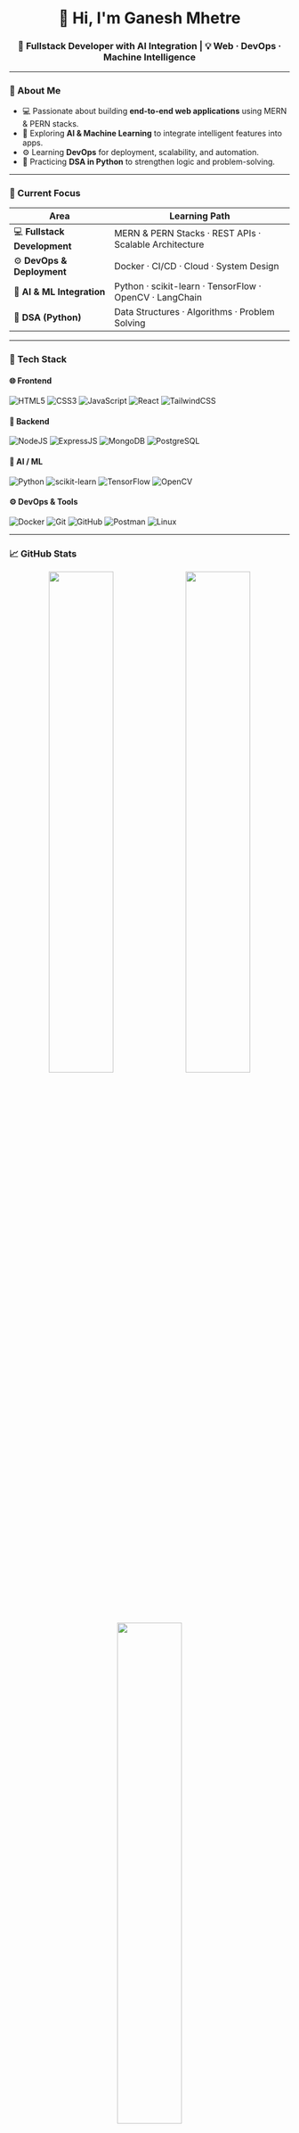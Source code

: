 <h1 align="center">👋 Hi, I'm Ganesh Mhetre</h1>

<h3 align="center">🚀 Fullstack Developer with AI Integration | 💡 Web · DevOps · Machine Intelligence</h3>

---

### 🧭 About Me
- 💻 Passionate about building **end-to-end web applications** using MERN & PERN stacks.  
- 🤖 Exploring **AI & Machine Learning** to integrate intelligent features into apps.  
- ⚙️ Learning **DevOps** for deployment, scalability, and automation.  
- 🧩 Practicing **DSA in Python** to strengthen logic and problem-solving.  

---

### 🎯 Current Focus
| Area | Learning Path |
|------|----------------|
| 💻 **Fullstack Development** | MERN & PERN Stacks · REST APIs · Scalable Architecture |
| ⚙️ **DevOps & Deployment** | Docker · CI/CD · Cloud · System Design |
| 🤖 **AI & ML Integration** | Python · scikit-learn · TensorFlow · OpenCV · LangChain |
| 🧩 **DSA (Python)** | Data Structures · Algorithms · Problem Solving |

---

### 🧰 Tech Stack

#### 🌐 Frontend
![HTML5](https://img.shields.io/badge/HTML5-E34F26?style=for-the-badge&logo=html5&logoColor=white)
![CSS3](https://img.shields.io/badge/CSS3-1572B6?style=for-the-badge&logo=css3&logoColor=white)
![JavaScript](https://img.shields.io/badge/JavaScript-F7DF1E?style=for-the-badge&logo=javascript&logoColor=black)
![React](https://img.shields.io/badge/React-61DAFB?style=for-the-badge&logo=react&logoColor=black)
![TailwindCSS](https://img.shields.io/badge/Tailwind_CSS-38B2AC?style=for-the-badge&logo=tailwind-css&logoColor=white)

#### 🧩 Backend
![NodeJS](https://img.shields.io/badge/Node.js-339933?style=for-the-badge&logo=nodedotjs&logoColor=white)
![ExpressJS](https://img.shields.io/badge/Express.js-000000?style=for-the-badge&logo=express&logoColor=white)
![MongoDB](https://img.shields.io/badge/MongoDB-4EA94B?style=for-the-badge&logo=mongodb&logoColor=white)
![PostgreSQL](https://img.shields.io/badge/PostgreSQL-316192?style=for-the-badge&logo=postgresql&logoColor=white)

#### 🤖 AI / ML
![Python](https://img.shields.io/badge/Python-3776AB?style=for-the-badge&logo=python&logoColor=white)
![scikit-learn](https://img.shields.io/badge/scikit--learn-F7931E?style=for-the-badge&logo=scikitlearn&logoColor=white)
![TensorFlow](https://img.shields.io/badge/TensorFlow-FF6F00?style=for-the-badge&logo=tensorflow&logoColor=white)
![OpenCV](https://img.shields.io/badge/OpenCV-5C3EE8?style=for-the-badge&logo=opencv&logoColor=white)

#### ⚙️ DevOps & Tools
![Docker](https://img.shields.io/badge/Docker-2496ED?style=for-the-badge&logo=docker&logoColor=white)
![Git](https://img.shields.io/badge/Git-F05032?style=for-the-badge&logo=git&logoColor=white)
![GitHub](https://img.shields.io/badge/GitHub-181717?style=for-the-badge&logo=github&logoColor=white)
![Postman](https://img.shields.io/badge/Postman-FF6C37?style=for-the-badge&logo=postman&logoColor=white)
![Linux](https://img.shields.io/badge/Linux-FCC624?style=for-the-badge&logo=linux&logoColor=black)

---

### 📈 GitHub Stats

<p align="center">
  <img width="48%" src="https://github-readme-stats.vercel.app/api?username=Ganesh-12-spec&show_icons=true&theme=tokyonight" />
  <img width="48%" src="https://github-readme-streak-stats.herokuapp.com/?user=Ganesh-12-spec&theme=tokyonight" />
</p>

<p align="center">
  <img width="48%" src="https://github-readme-stats.vercel.app/api/top-langs/?username=Ganesh-12-spec&layout=compact&theme=tokyonight" />
</p>

---

### 🧠 What I’m Building
🚧 *Upcoming Projects:*  
- AI-Integrated Fullstack Web Apps  
- MERN & PERN Stack Projects  
- DevOps Pipelines for Deployment  
- DSA Challenges in Python  

---

### 🌐 Connect with Me
<p align="center">
  <a href="https://linkedin.com/in/ganesh" target="_blank">
    <img src="https://img.shields.io/badge/LinkedIn-0077B5?style=for-the-badge&logo=linkedin&logoColor=white"/>
  </a>
  <a href="https://twitter.com/ganesh_dev" target="_blank">
    <img src="https://img.shields.io/badge/Twitter-1DA1F2?style=for-the-badge&logo=twitter&logoColor=white"/>
  </a>
  <a href="https://ganesh.dev" target="_blank">
    <img src="https://img.shields.io/badge/Portfolio-000000?style=for-the-badge&logo=About.me&logoColor=white"/>
  </a>
</p>
<p align="center">
  <img src="https://komarev.com/ghpvc/?username=ganeshmhetre&label=Profile%20Views&color=0e75b6&style=flat" alt="Profile Views" />
</p>

---

<p align="center">💬 “Building intelligent systems from the ground up — Fullstack to AI.”</p>


